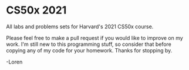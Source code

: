 # CS50x 2021

All labs and problems sets for Harvard's 2021 CS50x course.

Please feel free to make a pull request if you would like to improve on my work. I'm still new to this programming stuff, so consider that before copying any of my code for your homework. Thanks for stopping by.

-Loren
